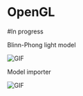 # OpenGL
#In progress

Blinn-Phong light model

![GIF](Preview/Blinn-Phong_lightModel.gif "Blinn-Phong light model")

Model importer

![GIF](Preview/Sawmill.gif "Model importer")

